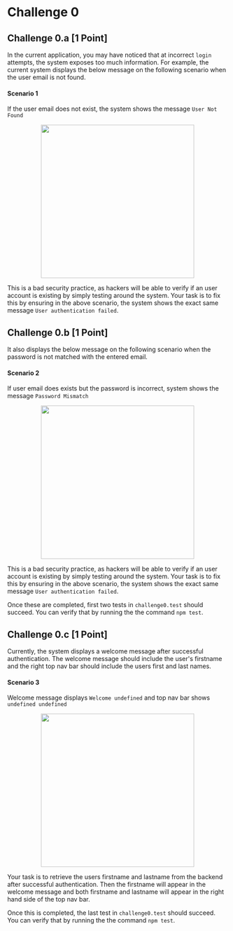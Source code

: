 # Challenge 0

## Challenge 0.a [1 Point]

In the current application, you may have noticed that at incorrect `login` attempts, the system exposes too much information. For example, the current system displays the below message on the following scenario when the user email is not found.

#### Scenario 1

If the user email does not exist, the system shows the message `User Not Found`

<p align="center">
  <img src="./images/0a.png" width="350px">
</p>

This is a bad security practice, as hackers will be able to verify if an user account is existing by simply testing around the system. Your task is to fix this by ensuring in the above scenario, the system shows the exact same message `User authentication failed`.

## Challenge 0.b [1 Point]

It also displays the below message on the following scenario when the password is not matched with the entered email.

#### Scenario 2

If user email does exists but the password is incorrect, system shows the message `Password Mismatch`

<p align="center">
  <img src="./images/0b.png" width="350px">
</p>

This is a bad security practice, as hackers will be able to verify if an user account is existing by simply testing around the system. Your task is to fix this by ensuring in the above scenario, the system shows the exact same message `User authentication failed`.

Once these are completed, first two tests in `challenge0.test` should succeed. You can verify that by running the the command `npm test`.

## Challenge 0.c [1 Point]

Currently, the system displays a welcome message after successful authentication. The welcome message should include the user's firstname and the right top nav bar should include the users first and last names.

#### Scenario 3

Welcome message displays `Welcome undefined` and top nav bar shows `undefined undefined`

<p align="center">
  <img src="./images/0c.png" width="350px">
</p>

Your task is to retrieve the users firstname and lastname from the backend after successful authentication. Then the firstname will appear in the welcome message and both firstname and lastname will appear in the right hand side of the top nav bar.

Once this is completed, the last test in `challenge0.test` should succeed. You can verify that by running the the command `npm test`.
